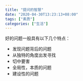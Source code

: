 ```yaml
---
title: "提问的智慧"
date: "2020-04-30T13:23:13+08:00"
tags: ["素质"]
categories: ["生活"]
---
```


好的问题一般具有以下几个特点：

* 发现问题背后的问题
* 从独特的角度出发寻找
* 切中要害
* 全局性，本质的问题
* 建设性的问题